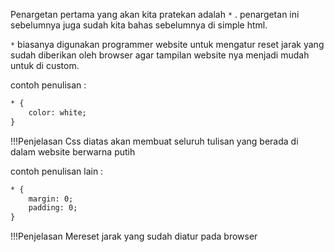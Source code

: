 Penargetan pertama yang akan kita pratekan adalah `*` . penargetan ini sebelumnya juga sudah kita bahas sebelumnya di simple html.  
  
`*` biasanya digunakan programmer website untuk mengatur reset jarak yang sudah diberikan oleh browser agar tampilan website nya menjadi mudah untuk di custom.  
  
contoh penulisan :  
  
```html
* {
    color: white;
}
```  
  
!!!Penjelasan
    Css diatas akan membuat seluruh tulisan yang berada di dalam website berwarna putih  
    
contoh penulisan lain :  
  
```html
* {
    margin: 0;
    padding: 0;
}
```  
  
!!!Penjelasan
    Mereset jarak yang sudah diatur pada browser 